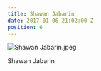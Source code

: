 ```yaml
---
title: Shawan Jabarin
date: 2017-01-06 21:02:00 Z
position: 6
---
```


![Shawan Jabarin.jpeg](/uploads/Shawan%20Jabarin.jpeg)

Shawan Jabarin